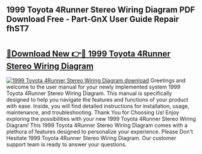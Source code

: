 ## 1999 Toyota 4Runner Stereo Wiring Diagram PDF Download Free - Part-GnX User Guide Repair fhST7

# <h2><a href="http://dfun5g.blite.top/?on=1999+Toyota+4Runner+Stereo+Wiring+Diagram">🔗Download New 👉🔴 1999 Toyota 4Runner Stereo Wiring Diagram</a></h2>

[![1999 Toyota 4Runner Stereo Wiring Diagram download](https://i.imgur.com/lujVjoI.png)](http://dfun5g.blite.top/?on=1999+Toyota+4Runner+Stereo+Wiring+Diagram)
Greetings and welcome to the user manual for your newly implemented system 1999 Toyota 4Runner Stereo Wiring Diagram. This manual is specifically designed to help you navigate the features and functions of your product with ease. Inside, you will find detailed instructions for installation, usage, maintenance, and troubleshooting. Thank You for Choosing Us! Enjoy exploring the possibilities with your new 1999 Toyota 4Runner Stereo Wiring Diagram! This 1999 Toyota 4Runner Stereo Wiring Diagram comes with a plethora of features designed to personalize your experience. Please Don't Hesitate 1999 Toyota 4Runner Stereo Wiring Diagram. Our customer support team is ready to answer your questions.
